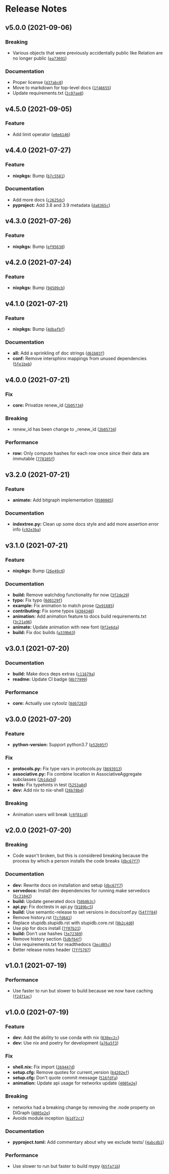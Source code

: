 # Release Notes

<!--next-version-placeholder-->

## v5.0.0 (2021-09-06)
### Breaking
* Various objects that were previously accidentally public like Relation are no longer public  ([`ea73691`](https://github.com/cpcloud/stupidb/commit/ea7369170af0a688d7370a69fa1f3dccd5a895d8))

### Documentation
* Proper license ([`437abc0`](https://github.com/cpcloud/stupidb/commit/437abc0efea08da3effdec04a7c9c8fe4d79fa61))
* Move to markdown for top-level docs ([`1f46655`](https://github.com/cpcloud/stupidb/commit/1f466555aeb945b2be6ede3a0ab75fb09053ed38))
* Update requirements.txt ([`2c07ae8`](https://github.com/cpcloud/stupidb/commit/2c07ae8d39d647a6b4dc825074c491e7406868ff))

## v4.5.0 (2021-09-05)
### Feature
* Add limit operator ([`e0e6146`](https://github.com/cpcloud/stupidb/commit/e0e6146bb2efe65fafa417089aa69d421930c00f))

## v4.4.0 (2021-07-27)
### Feature
* **nixpkgs:** Bump ([`b7c5581`](https://github.com/cpcloud/stupidb/commit/b7c558138b10178d871d388a5c5d6e3e8ca9db35))

### Documentation
* Add more docs ([`c2625dc`](https://github.com/cpcloud/stupidb/commit/c2625dc4f3c33f0eb597ff400b0b9527dfce3b67))
* **pyproject:** Add 3.8 and 3.9 metadata ([`da8365c`](https://github.com/cpcloud/stupidb/commit/da8365c983635cf00b78433730ea3845e4d1897f))

## v4.3.0 (2021-07-26)
### Feature
* **nixpkgs:** Bump ([`ef95630`](https://github.com/cpcloud/stupidb/commit/ef95630e49d66b997805b406913432e32676c1d7))

## v4.2.0 (2021-07-24)
### Feature
* **nixpkgs:** Bump ([`94509cb`](https://github.com/cpcloud/stupidb/commit/94509cbce4774c4b17dc42536064a081caeaa8de))

## v4.1.0 (2021-07-21)
### Feature
* **nixpkgs:** Bump ([`4dbafbf`](https://github.com/cpcloud/stupidb/commit/4dbafbf1eda9005d095c385fa3267dd28e1e5840))

### Documentation
* **all:** Add a sprinkling of doc strings ([`d61b03f`](https://github.com/cpcloud/stupidb/commit/d61b03fd5d45741bb1b26730b089e6c020d75481))
* **conf:** Remove intersphinx mappings from unused dependencies ([`5fe1beb`](https://github.com/cpcloud/stupidb/commit/5fe1bebde22819ad85b3680f773aaf0c822560c0))

## v4.0.0 (2021-07-21)
### Fix
* **core:** Privatize renew_id ([`2b05734`](https://github.com/cpcloud/stupidb/commit/2b057344110ae437f27362b7ccb4a1576947d971))

### Breaking
* renew_id has been change to _renew_id  ([`2b05734`](https://github.com/cpcloud/stupidb/commit/2b057344110ae437f27362b7ccb4a1576947d971))

### Performance
* **row:** Only compute hashes for each row once since their data are immutable ([`778105f`](https://github.com/cpcloud/stupidb/commit/778105f50d6f56f56c4c5985fee53f5dc8e889f0))

## v3.2.0 (2021-07-21)
### Feature
* **animate:** Add bitgraph implementation ([`9500085`](https://github.com/cpcloud/stupidb/commit/9500085bfa6e09fbb1bd264b908ac6afd4f4487d))

### Documentation
* **indextree.py:** Clean up some docs style and add more assertion error info ([`c92e3ba`](https://github.com/cpcloud/stupidb/commit/c92e3bad67e38b48756b1cfc7de90bbbc829cb3f))

## v3.1.0 (2021-07-21)
### Feature
* **nixpkgs:** Bump ([`26e49c6`](https://github.com/cpcloud/stupidb/commit/26e49c64e12af79c916bc4ec8fea9f174164c191))

### Documentation
* **build:** Remove watchdog functionality for now ([`3f2de29`](https://github.com/cpcloud/stupidb/commit/3f2de29bd6436eff1d01630bf819344019e3e8c0))
* **typo:** Fix typo ([`0d0129f`](https://github.com/cpcloud/stupidb/commit/0d0129f576341d861b0e45c12ab8a0b089453028))
* **example:** Fix animation to match prose ([`2e91685`](https://github.com/cpcloud/stupidb/commit/2e91685634b5c9c38e983a6ad1202d625c460060))
* **contributing:** Fix some typos ([`4304348`](https://github.com/cpcloud/stupidb/commit/43043480d922f89299ac3158c3f83ccafafd57ee))
* **animation:** Add animation feature to docs build requirements.txt ([`3c21a96`](https://github.com/cpcloud/stupidb/commit/3c21a969d56d27fba91889ac73626566e0594d30))
* **animate:** Update animation with new font ([`9f2e6da`](https://github.com/cpcloud/stupidb/commit/9f2e6da147821d4331dbde79850e971051f0ffe7))
* **build:** Fix doc builds ([`a339b63`](https://github.com/cpcloud/stupidb/commit/a339b636af670ed00fca2a96b79e935d6ad43a0d))

## v3.0.1 (2021-07-20)
### Documentation
* **build:** Make docs deps extras ([`c11679a`](https://github.com/cpcloud/stupidb/commit/c11679a95bfdc11f351e173540d8106a18898b22))
* **readme:** Update CI badge ([`8b77999`](https://github.com/cpcloud/stupidb/commit/8b779999839d5a0b8c6d31cb789a15f381ef5484))

### Performance
* **core:** Actually use cytoolz ([`8d67203`](https://github.com/cpcloud/stupidb/commit/8d67203a23436b2320aecf1d375c5e5b1efcf74d))

## v3.0.0 (2021-07-20)
### Feature
* **python-version:** Support python3.7 ([`e52b95f`](https://github.com/cpcloud/stupidb/commit/e52b95fb91e288fcc2f7156433c609a6e39928bb))

### Fix
* **protocols.py:** Fix type vars in protocols.py ([`8693913`](https://github.com/cpcloud/stupidb/commit/8693913daf3426afc943a97048764a5aaf7fb1fe))
* **associative.py:** Fix combine location in AssociativeAggregate subclasses ([`2b1da5d`](https://github.com/cpcloud/stupidb/commit/2b1da5d866df850aac1d00bcb18919954babc190))
* **tests:** Fix typehints in test ([`5253a8d`](https://github.com/cpcloud/stupidb/commit/5253a8dd441dcab69a3aea34401eba69fac8deac))
* **dev:** Add niv to nix-shell ([`26b78b4`](https://github.com/cpcloud/stupidb/commit/26b78b4a93b314ed81b0b0ed9563d42ced6b765b))

### Breaking
* Animation users will break  ([`c0f81c8`](https://github.com/cpcloud/stupidb/commit/c0f81c838278f2cddc873cf6fe5266205233b6d9))

## v2.0.0 (2021-07-20)
### Breaking
* Code wasn't broken, but this is considered breaking because the process by which a person installs the code breaks  ([`dbc67f7`](https://github.com/cpcloud/stupidb/commit/dbc67f7324585c7f0e61c6ffb4467297f57f8f32))

### Documentation
* **dev:** Rewrite docs on installation and setup ([`dbc67f7`](https://github.com/cpcloud/stupidb/commit/dbc67f7324585c7f0e61c6ffb4467297f57f8f32))
* **servedocs:** Install dev dependencies for running make servedocs ([`5c21042`](https://github.com/cpcloud/stupidb/commit/5c210427a13a8acb68f92d1ab16bb336eca1c2b4))
* **build:** Update generated docs ([`50b0b3c`](https://github.com/cpcloud/stupidb/commit/50b0b3c9496859b143d2ca5a670f71f54a16f209))
* **api.py:** Fix doctests in api.py ([`9189bc5`](https://github.com/cpcloud/stupidb/commit/9189bc531f5bf96ff204a5d0521d1634017c78f0))
* **build:** Use semantic-release to set versions in docs/conf.py ([`54f7f84`](https://github.com/cpcloud/stupidb/commit/54f7f84929739274a7166c7db7bb42d0249c50cd))
* Remove history.rst ([`7cfd641`](https://github.com/cpcloud/stupidb/commit/7cfd6412ab9d07a9ce58b43c6cff95932519f8a9))
* Replace stupidb.stupidb.rst with stupidb.core.rst ([`9b2c4d0`](https://github.com/cpcloud/stupidb/commit/9b2c4d047757934c89f486ccad056bd96153f05f))
* Use pip for docs install ([`7f07b21`](https://github.com/cpcloud/stupidb/commit/7f07b2176fa0648547a14fa994efa4fdde7177ee))
* **build:** Don't use hashes ([`3e72389`](https://github.com/cpcloud/stupidb/commit/3e7238909f6176bb1cb16925e70c064de061eace))
* Remove history section ([`5dbf64f`](https://github.com/cpcloud/stupidb/commit/5dbf64f1abadfc49b89df6462f686e8fbd34007d))
* Use requirements.txt for readthedocs ([`3ecd05c`](https://github.com/cpcloud/stupidb/commit/3ecd05cc900e308c5876533c12b84ec043579bd4))
* Better release notes header ([`7ff5707`](https://github.com/cpcloud/stupidb/commit/7ff5707c46e0cd1fac1b49bb0d8ba9fa31838f5b))

## v1.0.1 (2021-07-19)
### Performance
* Use faster to run but slower to build because we now have caching ([`f2d71ac`](https://github.com/cpcloud/stupidb/commit/f2d71acb4011295b02e4229618c5f7c2a7a937a1))

## v1.0.0 (2021-07-19)
### Feature
* **dev:** Add the ability to use conda with nix ([`830ec2c`](https://github.com/cpcloud/stupidb/commit/830ec2cd61d2eaad0c71118c8b146adb67d68f63))
* **dev:** Use nix and poetry for development ([`a76a5f3`](https://github.com/cpcloud/stupidb/commit/a76a5f3001c196058c96ac706ab0dce727b77b83))

### Fix
* **shell.nix:** Fix import ([`269447d`](https://github.com/cpcloud/stupidb/commit/269447d0f3f0d50719aec9388172b4198801d069))
* **setup.cfg:** Remove quotes for current_version ([`64202ef`](https://github.com/cpcloud/stupidb/commit/64202ef07f717d5cb8a5ec6b2859aa39033d7b95))
* **setup.cfg:** Don't quote commit message ([`516fdfa`](https://github.com/cpcloud/stupidb/commit/516fdfab2f80a6f6af2a71fa47eec230c09e9563))
* **animation:** Update api usage for networkx update ([`4005e2e`](https://github.com/cpcloud/stupidb/commit/4005e2e00066e981bb63216b35ad0f6286be2db4))

### Breaking
* networkx had a breaking change by removing the .node property on DiGraph  ([`4005e2e`](https://github.com/cpcloud/stupidb/commit/4005e2e00066e981bb63216b35ad0f6286be2db4))
* Avoids module inception  ([`61df2c1`](https://github.com/cpcloud/stupidb/commit/61df2c1aee1f35ac1b3dd385aa8b03b06883acb8))

### Documentation
* **pyproject.toml:** Add commentary about why we exclude tests/ ([`4abcdb1`](https://github.com/cpcloud/stupidb/commit/4abcdb183b4c613fe587762c4479d0a72d8d48da))

### Performance
* Use slower to run but faster to build mypy ([`65fa71b`](https://github.com/cpcloud/stupidb/commit/65fa71b182150741f9266c3d9e2106f3398e1c9d))
